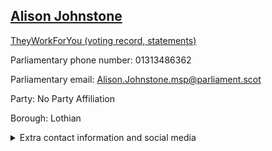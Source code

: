 ## <a href="https://www.parliament.scot/msps/current-and-previous-msps/alison-johnstone">Alison Johnstone</a>

<a href="https://www.theyworkforyou.com/mp/25091/alison_johnstone">TheyWorkForYou (voting record, statements)</a> 

Parliamentary phone number: 01313486362 

Parliamentary email: Alison.Johnstone.msp@parliament.scot 

Party: No Party Affiliation 

Borough: Lothian 

<details><summary>Extra contact information and social media</summary> 
<li>Parliamentary address: The Scottish Parliament, EH99 1SP, Edinburgh</li>
<li>Local office address: MG11, Scottish Parliament, Edinburgh, EH99 1SP</li>
<li>Local office phone number: 01313486362</li>
<li>Twitter:</li>
<li>Facebook:</li>
<li>Website:</li>
</details>
